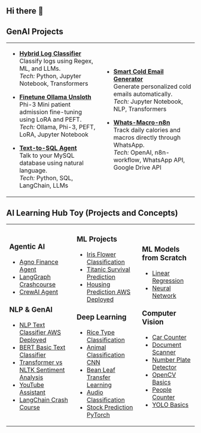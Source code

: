 ## Hi there 👋

## GenAI Projects 

<table>
<tr>
<td>

- [**Hybrid Log Classifier**](https://github.com/7rohxt/hybrid-log-classifier)  
  Classify logs using Regex, ML, and LLMs.  
  *Tech:* Python, Jupyter Notebook, Transformers  

- [**Finetune Ollama Unsloth**](https://github.com/7rohxt/finetune-ollama-unsloth)  
  Phi-3 Mini patient admission fine-tuning using LoRA and PEFT.  
  *Tech:* Ollama, Phi-3, PEFT, LoRA, Jupyter Notebook

- [**Text-to-SQL Agent**](https://github.com/7rohxt/text-to-sql-agent)  
  Talk to your MySQL database using natural language.  
  *Tech:* Python, SQL, LangChain, LLMs  


</td>
<td>

- [**Smart Cold Email Generator**](https://github.com/7rohxt/smart-cold-email-generator)  
  Generate personalized cold emails automatically.  
  *Tech:* Jupyter Notebook, NLP, Transformers  

- [**Whats-Macro-n8n**](https://github.com/7rohxt/whats-macro-n8n)  
  Track daily calories and macros directly through WhatsApp.  
  *Tech:* OpenAI, n8n-workflow, WhatsApp API, Google Drive API  

</td>
</tr>
</table>

## AI Learning Hub Toy (Projects and Concepts)

<table>
<tr>
<td>

### Agentic AI
- [Agno Finance Agent](link)  
- [LangGraph Crashcourse](link)  
- [CrewAI Agent](link)  

### NLP & GenAI
- [NLP Text Classifier AWS Deployed](link)  
- [BERT Basic Text Classifier](link)  
- [Transformer vs NLTK Sentiment Analysis](link)  
- [YouTube Assistant](link)  
- [LangChain Crash Course](link)  

</td>
<td>

### ML Projects
 
- [Iris Flower Classification](link)  
- [Titanic Survival Prediction](link)  
- [Housing Prediction AWS Deployed](link)
  
###  Deep Learning
- [Rice Type Classification](link)  
- [Animal Classification CNN](link)  
- [Bean Leaf Transfer Learning](link)  
- [Audio Classification](link)  
- [Stock Prediction PyTorch](link)  

</td>
<td>

### ML Models from Scratch
- [Linear Regression](link)  
- [Neural Network](link)  

### Computer Vision
- [Car Counter](link)  
- [Document Scanner](link)  
- [Number Plate Detector](link)  
- [OpenCV Basics](link)  
- [People Counter](link)  
- [YOLO Basics](link)  


</td>
</tr>
</table>


